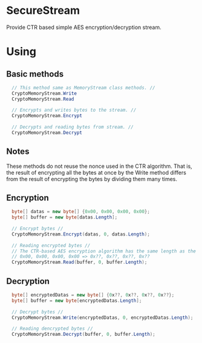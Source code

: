 # SecureStream
Provide CTR based simple AES encryption/decryption stream.

# Using

## Basic methods
```csharp
  // This method same as MemoryStream class methods. //
  CryptoMemoryStream.Write
  CryptoMemoryStream.Read
  
  // Encrypts and writes bytes to the stream. //
  CryptoMemoryStream.Encrypt
  
  // Decrypts and reading bytes from stream. //
  CryptoMemoryStream.Decrypt
```
## Notes ##
These methods do not reuse the nonce used in the CTR algorithm. That is, the result of encrypting all the bytes at once by the Write method differs from the result of encrypting the bytes by dividing them many times.

## Encryption
```csharp
  byte[] datas = new byte[] {0x00, 0x00, 0x00, 0x00};
  byte[] buffer = new byte[datas.Length];
  
  // Encrypt bytes //
  CryptoMemoryStream.Encrypt(datas, 0, datas.Length);
  
  // Reading encrypted bytes //
  // The CTR-based AES encryption algorithm has the same length as the original data length and the encrypted data. //
  // 0x00, 0x00, 0x00, 0x00 => 0x??, 0x??, 0x??, 0x??
  CryptoMemoryStream.Read(buffer, 0, buffer.Length);
```

## Decryption
```csharp
  byte[] encryptedDatas = new byte[] {0x??, 0x??, 0x??, 0x??};
  byte[] buffer = new byte[encryptedDatas.Length];
  
  // Decrypt bytes //
  CryptoMemoryStream.Write(encryptedDatas, 0, encryptedDatas.Length);
  
  // Reading dencrypted bytes //
  CryptoMemoryStream.Decrypt(buffer, 0, buffer.Length);
```
